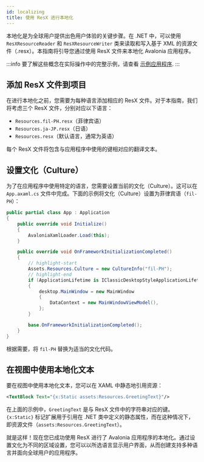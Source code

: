 ```yaml
---
id: localizing
title: 使用 ResX 进行本地化
---
```


本地化是为全球用户提供出色用户体验的关键步骤。在 .NET 中，可以使用 `ResXResourceReader` 和 `ResXResourceWriter` 类来读取和写入基于 XML 的资源文件（.resx）。本指南将引导您通过使用 ResX 文件来本地化 Avalonia 应用程序。

:::info
要了解这些概念在实际操作中的完整示例，请查看 [示例应用程序](https://github.com/AvaloniaUI/AvaloniaUI.QuickGuides/tree/main/Localization/).
:::

## 添加 ResX 文件到项目

在进行本地化之前，您需要为每种语言添加相应的 ResX 文件。对于本指南，我们将考虑三个 ResX 文件，分别对应以下语言：

* `Resources.fil-PH.resx`（菲律宾语）
* `Resources.ja-JP.resx`（日语）
* `Resources.resx`（默认语言，通常为英语）

每个 ResX 文件将包含与应用程序中使用的键相对应的翻译文本。

## 设置文化（Culture）

为了在应用程序中使用特定的语言，您需要设置当前的文化（Culture）。这可以在 `App.axaml.cs` 文件中完成。下面的示例将文化（Culture）设置为菲律宾语（`fil-PH`）：

```cs title="App.xaml.cs"
public partial class App : Application
{
    public override void Initialize()
    {
        AvaloniaXamlLoader.Load(this);
    }

    public override void OnFrameworkInitializationCompleted()
    {
        // highlight-start
        Assets.Resources.Culture = new CultureInfo("fil-PH");
        // highlight-end
        if (ApplicationLifetime is IClassicDesktopStyleApplicationLifetime desktop)
        {
            desktop.MainWindow = new MainWindow
            {
                DataContext = new MainWindowViewModel(),
            };
        }

        base.OnFrameworkInitializationCompleted();
    }
}
```
根据需要，将 `fil-PH` 替换为适当的文化代码。

## 在视图中使用本地化文本

要在视图中使用本地化文本，您可以在 XAML 中静态地引用资源：

```xml
<TextBlock Text="{x:Static assets:Resources.GreetingText}"/>
```

在上面的示例中，`GreetingText` 是与 ResX 文件中的字符串对应的键。`{x:Static}` 标记扩展用于引用在 .NET 类中定义的静态属性，而在这种情况下，即资源文件（`assets:Resources.GreetingText`）。

就是这样！现在您已成功使用 ResX 进行了 Avalonia 应用程序的本地化。通过设置文化为不同的区域设置，您可以以所选语言显示用户界面，从而创建支持多种语言并面向全球用户的应用程序。